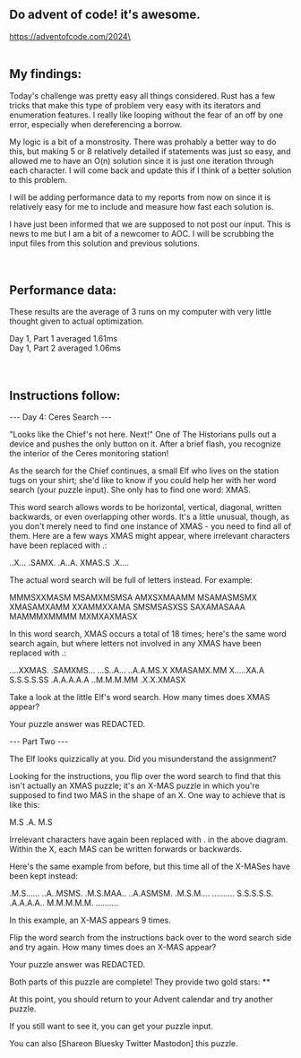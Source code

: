 ## Do advent of code! it's awesome.
https://adventofcode.com/2024\
&emsp;\
&emsp;

## My findings:

Today's challenge was pretty easy all things considered. Rust has a few tricks that make this type of problem very easy with its iterators and enumeration features. I really like looping without the fear of an off by one error, especially when dereferencing a borrow.

My logic is a bit of a monstrosity. There was prohably a better way to do this, but making 5 or 8 relatively detailed if statements was just so easy, and allowed me to have an O(n) solution since it is just one iteration through each character. I will come back and update this if I think of a better solution to this problem.

I will be adding performance data to my reports from now on since it is relatively easy for me to include and measure how fast each solution is.

I have just been informed that we are supposed to not post our input. This is news to me but I am a bit of a newcomer to AOC. I will be scrubbing the input files from this solution and previous solutions.\
&emsp;\
&emsp;

## Performance data:

These results are the average of 3 runs on my computer with very little thought given to actual optimization.

Day 1, Part 1 averaged 1.61ms\
Day 1, Part 2 averaged 1.06ms\
&emsp;\
&emsp;


## Instructions follow:

--- Day 4: Ceres Search ---

"Looks like the Chief's not here. Next!" One of The Historians pulls out a device and pushes the only button on it. After a brief flash, you recognize the interior of the Ceres monitoring station!

As the search for the Chief continues, a small Elf who lives on the station tugs on your shirt; she'd like to know if you could help her with her word search (your puzzle input). She only has to find one word: XMAS.

This word search allows words to be horizontal, vertical, diagonal, written backwards, or even overlapping other words. It's a little unusual, though, as you don't merely need to find one instance of XMAS - you need to find all of them. Here are a few ways XMAS might appear, where irrelevant characters have been replaced with .:

..X...
.SAMX.
.A..A.
XMAS.S
.X....

The actual word search will be full of letters instead. For example:

MMMSXXMASM
MSAMXMSMSA
AMXSXMAAMM
MSAMASMSMX
XMASAMXAMM
XXAMMXXAMA
SMSMSASXSS
SAXAMASAAA
MAMMMXMMMM
MXMXAXMASX

In this word search, XMAS occurs a total of 18 times; here's the same word search again, but where letters not involved in any XMAS have been replaced with .:

....XXMAS.
.SAMXMS...
...S..A...
..A.A.MS.X
XMASAMX.MM
X.....XA.A
S.S.S.S.SS
.A.A.A.A.A
..M.M.M.MM
.X.X.XMASX

Take a look at the little Elf's word search. How many times does XMAS appear?

Your puzzle answer was REDACTED.

--- Part Two ---

The Elf looks quizzically at you. Did you misunderstand the assignment?

Looking for the instructions, you flip over the word search to find that this isn't actually an XMAS puzzle; it's an X-MAS puzzle in which you're supposed to find two MAS in the shape of an X. One way to achieve that is like this:

M.S
.A.
M.S

Irrelevant characters have again been replaced with . in the above diagram. Within the X, each MAS can be written forwards or backwards.

Here's the same example from before, but this time all of the X-MASes have been kept instead:

.M.S......
..A..MSMS.
.M.S.MAA..
..A.ASMSM.
.M.S.M....
..........
S.S.S.S.S.
.A.A.A.A..
M.M.M.M.M.
..........

In this example, an X-MAS appears 9 times.

Flip the word search from the instructions back over to the word search side and try again. How many times does an X-MAS appear?

Your puzzle answer was REDACTED.

Both parts of this puzzle are complete! They provide two gold stars: **

At this point, you should return to your Advent calendar and try another puzzle.

If you still want to see it, you can get your puzzle input.

You can also [Shareon Bluesky Twitter Mastodon] this puzzle.

